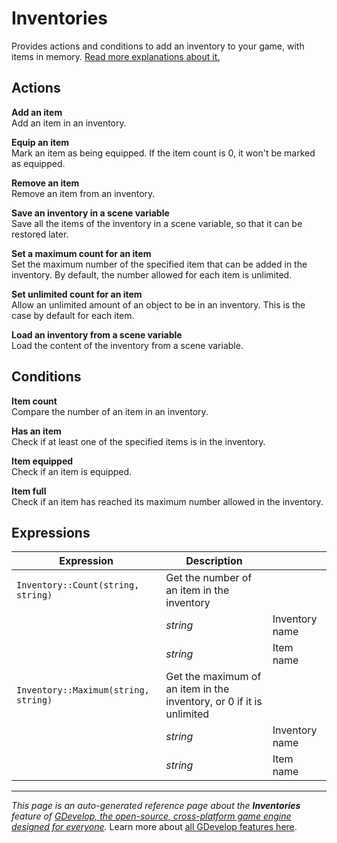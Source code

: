 # Inventories

Provides actions and conditions to add an inventory to your game, with items in memory. [Read more explanations about it.](https://wiki.gdevelop.io/gdevelop5/all-features/inventory)

## Actions

**Add an item**  
Add an item in an inventory.

**Equip an item**  
Mark an item as being equipped. If the item count is 0, it won't be marked as equipped.

**Remove an item**  
Remove an item from an inventory.

**Save an inventory in a scene variable**  
Save all the items of the inventory in a scene variable, so that it can be restored later.

**Set a maximum count for an item**  
Set the maximum number of the specified item that can be added in the inventory. By default, the number allowed for each item is unlimited.

**Set unlimited count for an item**  
Allow an unlimited amount of an object to be in an inventory. This is the case by default for each item.

**Load an inventory from a scene variable**  
Load the content of the inventory from a scene variable.

## Conditions

**Item count**  
Compare the number of an item in an inventory.

**Has an item**  
Check if at least one of the specified items is in the inventory.

**Item equipped**  
Check if an item is equipped.

**Item full**  
Check if an item has reached its maximum number allowed in the inventory.

## Expressions

| Expression | Description |  |
|-----|-----|-----|
| `Inventory::Count(string, string)` | Get the number of an item in the inventory ||
| | _string_ | Inventory name |
| | _string_ | Item name |
| `Inventory::Maximum(string, string)` | Get the maximum of an item in the inventory, or 0 if it is unlimited ||
| | _string_ | Inventory name |
| | _string_ | Item name |

---
*This page is an auto-generated reference page about the **Inventories** feature of [GDevelop, the open-source, cross-platform game engine designed for everyone](https://gdevelop.io/).* Learn more about [all GDevelop features here](/gdevelop5/all-features).